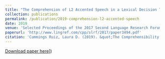 ```yaml
---
title: "The Comprehension of L2 Accented Speech in a Lexical Decision Task"
collection: publications
permalink: /publication/2019-comprehension-l2-accented-speech
date: 2019
venue: 'Selected Proceedings of the 2017 Second Language Research Forum, Columbus, OH'
paperurl: 'http://www.lingref.com/cpp/slrf/2017/paper3494.pdf'
citation: 'Cummings Ruiz, Laura D. (2019). &quot;The Comprehensibility of L2 Accented Speech in a Lexical Decision Task.&quot; <i>Selected Publications of the 2017 Second Language Research Forum, Columbus, OH</i>.'
---
```


[Download paper here]([http://www.lingref.com/cpp/slrf/2017/paper3494.pdf)])
